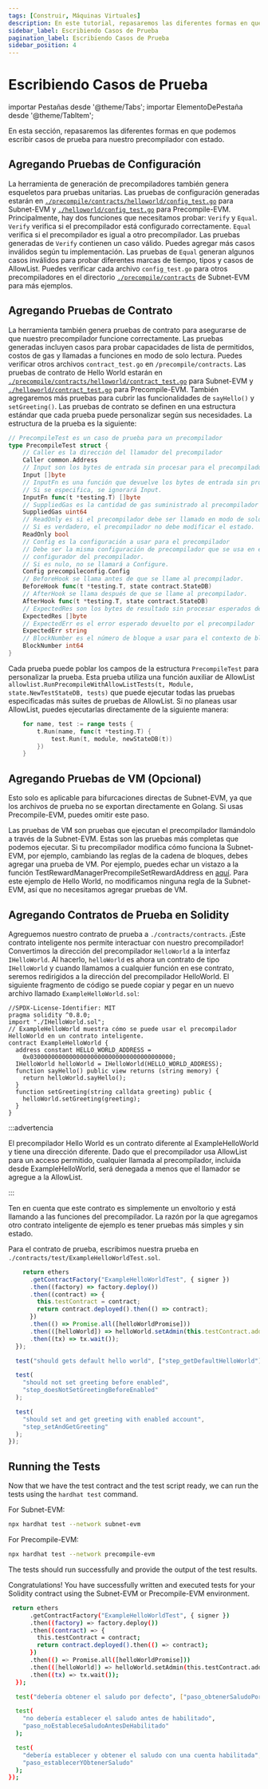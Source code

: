 ```yaml
---
tags: [Construir, Máquinas Virtuales]
description: En este tutorial, repasaremos las diferentes formas en que podemos escribir casos de prueba para nuestro precompilador con estado.
sidebar_label: Escribiendo Casos de Prueba
pagination_label: Escribiendo Casos de Prueba
sidebar_position: 4
---
```


# Escribiendo Casos de Prueba

importar Pestañas desde '@theme/Tabs';
importar ElementoDePestaña desde '@theme/TabItem';

En esta sección, repasaremos las diferentes formas en que podemos escribir casos de prueba para nuestro precompilador con estado.

## Agregando Pruebas de Configuración

La herramienta de generación de precompiladores también genera esqueletos para pruebas unitarias. Las pruebas de configuración generadas estarán
en [`./precompile/contracts/helloworld/config_test.go`](https://github.com/ava-labs/subnet-evm/blob/helloworld-official-tutorial-v2/precompile/contracts/helloworld/config_test.go)
para Subnet-EVM y [`./helloworld/config_test.go`](https://github.com/ava-labs/precompile-evm/blob/hello-world-example/helloworld/config_test.go)
para Precompile-EVM.
Principalmente, hay dos funciones que necesitamos probar: `Verify` y `Equal`. `Verify` verifica si el precompilador está configurado correctamente. `Equal`
verifica si el precompilador es igual a otro precompilador. Las pruebas generadas de `Verify` contienen un caso válido.
Puedes agregar más casos inválidos según tu implementación. Las pruebas de `Equal` generan algunos
casos inválidos para probar diferentes marcas de tiempo, tipos y casos de AllowList.
Puedes verificar cada archivo `config_test.go` para otros precompiladores
en el directorio [`./precompile/contracts`](https://github.com/ava-labs/subnet-evm/blob/helloworld-official-tutorial-v2/precompile/contracts/)
de Subnet-EVM para más ejemplos.

## Agregando Pruebas de Contrato

La herramienta también genera pruebas de contrato para asegurarse de que nuestro precompilador funcione correctamente. Las pruebas generadas incluyen casos para probar capacidades de lista de permitidos, costos de gas y llamadas a funciones en modo de solo lectura.
Puedes verificar otros archivos `contract_test.go` en `/precompile/contracts`. Las pruebas de contrato de Hello World
estarán en [`./precompile/contracts/helloworld/contract_test.go`](https://github.com/ava-labs/subnet-evm/blob/helloworld-official-tutorial-v2/precompile/contracts/helloworld/contract_test.go)
para Subnet-EVM y
[`./helloworld/contract_test.go`](https://github.com/ava-labs/precompile-evm/blob/hello-world-example/helloworld/contract_test.go)
para Precompile-EVM.
También agregaremos más pruebas para cubrir las funcionalidades de `sayHello()` y `setGreeting()`.
Las pruebas de contrato se definen en una estructura estándar que cada prueba
puede personalizar según sus necesidades. La estructura de la prueba es la siguiente:

```go
// PrecompileTest es un caso de prueba para un precompilador
type PrecompileTest struct {
	// Caller es la dirección del llamador del precompilador
	Caller common.Address
	// Input son los bytes de entrada sin procesar para el precompilador
	Input []byte
	// InputFn es una función que devuelve los bytes de entrada sin procesar para el precompilador
	// Si se especifica, se ignorará Input.
	InputFn func(t *testing.T) []byte
	// SuppliedGas es la cantidad de gas suministrado al precompilador
	SuppliedGas uint64
	// ReadOnly es si el precompilador debe ser llamado en modo de solo lectura
	// Si es verdadero, el precompilador no debe modificar el estado.
	ReadOnly bool
	// Config es la configuración a usar para el precompilador
	// Debe ser la misma configuración de precompilador que se usa en el
	// configurador del precompilador.
	// Si es nulo, no se llamará a Configure.
	Config precompileconfig.Config
	// BeforeHook se llama antes de que se llame al precompilador.
	BeforeHook func(t *testing.T, state contract.StateDB)
	// AfterHook se llama después de que se llame al precompilador.
	AfterHook func(t *testing.T, state contract.StateDB)
	// ExpectedRes son los bytes de resultado sin procesar esperados devueltos por el precompilador
	ExpectedRes []byte
	// ExpectedErr es el error esperado devuelto por el precompilador
	ExpectedErr string
	// BlockNumber es el número de bloque a usar para el contexto de bloque del precompilador
	BlockNumber int64
}
```

Cada prueba puede poblar los campos de la estructura `PrecompileTest` para personalizar la prueba.
Esta prueba utiliza una función auxiliar de AllowList
`allowlist.RunPrecompileWithAllowListTests(t, Module, state.NewTestStateDB, tests)`
que puede ejecutar todas las pruebas especificadas más suites de pruebas de AllowList. Si no planeas usar AllowList,
puedes ejecutarlas directamente de la siguiente manera:

```go
	for name, test := range tests {
		t.Run(name, func(t *testing.T) {
			test.Run(t, module, newStateDB(t))
		})
	}
```

## Agregando Pruebas de VM (Opcional)

Esto solo es aplicable para bifurcaciones directas de Subnet-EVM, ya que los archivos de prueba no se exportan directamente en
Golang. Si usas Precompile-EVM, puedes omitir este paso.

Las pruebas de VM son pruebas que ejecutan el precompilador llamándolo a través de la Subnet-EVM. Estas son las pruebas más
completas que podemos ejecutar. Si tu precompilador modifica cómo funciona la Subnet-EVM, por ejemplo,
cambiando las reglas de la cadena de bloques, debes agregar una prueba de VM. Por ejemplo, puedes echar un vistazo a la
función TestRewardManagerPrecompileSetRewardAddress en [aquí](https://github.com/ava-labs/subnet-evm/blob/helloworld-official-tutorial-v2/plugin/evm/vm_test.go#L2675).
Para este ejemplo de Hello World, no modificamos ninguna regla de la Subnet-EVM, así que no necesitamos agregar pruebas de VM.

## Agregando Contratos de Prueba en Solidity

Agreguemos nuestro contrato de prueba a `./contracts/contracts`. ¡Este contrato inteligente nos permite interactuar
con nuestro precompilador! Convertimos la dirección del precompilador `HelloWorld` a la interfaz `IHelloWorld`. Al
hacerlo, `helloWorld` es ahora un contrato de tipo `IHelloWorld` y cuando llamamos a cualquier función en
ese contrato, seremos redirigidos a la dirección del precompilador HelloWorld. El siguiente fragmento de código
se puede copiar y pegar en un nuevo archivo llamado `ExampleHelloWorld.sol`:

```sol
//SPDX-License-Identifier: MIT
pragma solidity ^0.8.0;
import "./IHelloWorld.sol";
// ExampleHelloWorld muestra cómo se puede usar el precompilador HelloWorld en un contrato inteligente.
contract ExampleHelloWorld {
  address constant HELLO_WORLD_ADDRESS =
    0x0300000000000000000000000000000000000000;
  IHelloWorld helloWorld = IHelloWorld(HELLO_WORLD_ADDRESS);
  function sayHello() public view returns (string memory) {
    return helloWorld.sayHello();
  }
  function setGreeting(string calldata greeting) public {
    helloWorld.setGreeting(greeting);
  }
}
```

:::advertencia

El precompilador Hello World es un contrato diferente al ExampleHelloWorld y tiene una dirección diferente.
Dado que el precompilador usa AllowList para un acceso permitido,
cualquier llamada al precompilador, incluida desde ExampleHelloWorld, será denegada a menos que
el llamador se agregue a la AllowList.

:::

Ten en cuenta que este contrato es simplemente un envoltorio y está llamando a las funciones del precompilador.
La razón por la que agregamos otro contrato inteligente de ejemplo es tener pruebas más simples y sin estado.

Para el contrato de prueba, escribimos nuestra prueba en `./contracts/test/ExampleHelloWorldTest.sol`.

<!-- vale off -->
<!-- vale off -->

<Tabs groupId="evm-tabs">

<TabItem value="subnet-evm-tab" label="Subnet-EVM" default>

<!-- vale on -->



```ts
    return ethers
      .getContractFactory("ExampleHelloWorldTest", { signer })
      .then((factory) => factory.deploy())
      .then((contract) => {
        this.testContract = contract;
        return contract.deployed().then(() => contract);
      })
      .then(() => Promise.all([helloWorldPromise]))
      .then(([helloWorld]) => helloWorld.setAdmin(this.testContract.address))
      .then((tx) => tx.wait());
  });

  test("should gets default hello world", ["step_getDefaultHelloWorld"]);

  test(
    "should not set greeting before enabled",
    "step_doesNotSetGreetingBeforeEnabled"
  );

  test(
    "should set and get greeting with enabled account",
    "step_setAndGetGreeting"
  );
});
```

</TabItem>
</Tabs>

<!-- vale off -->

## Running the Tests

Now that we have the test contract and the test script ready, we can run the tests using the `hardhat test` command.

For Subnet-EVM:

```bash
npx hardhat test --network subnet-evm
```

For Precompile-EVM:

```bash
npx hardhat test --network precompile-evm
```

The tests should run successfully and provide the output of the test results.

Congratulations! You have successfully written and executed tests for your Solidity contract using the Subnet-EVM or Precompile-EVM environment.

```bash
 return ethers
      .getContractFactory("ExampleHelloWorldTest", { signer })
      .then((factory) => factory.deploy())
      .then((contract) => {
        this.testContract = contract;
        return contract.deployed().then(() => contract);
      })
      .then(() => Promise.all([helloWorldPromise]))
      .then(([helloWorld]) => helloWorld.setAdmin(this.testContract.address))
      .then((tx) => tx.wait());
  });

  test("debería obtener el saludo por defecto", ["paso_obtenerSaludoPorDefecto"]);

  test(
    "no debería establecer el saludo antes de habilitado",
    "paso_noEstableceSaludoAntesDeHabilitado"
  );

  test(
    "debería establecer y obtener el saludo con una cuenta habilitada",
    "paso_establecerYObtenerSaludo"
  );
});
```

</TabItem>
</Tabs>

<!-- vale on -->
